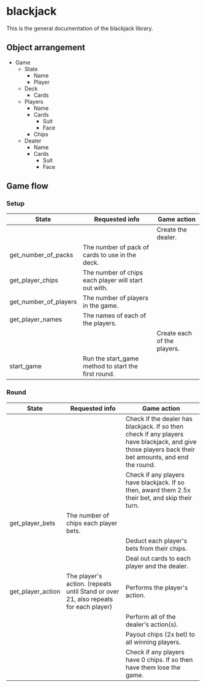 # blackjack
This is the general documentation of the blackjack library.

## Object arrangement
* Game
  * State
    * Name
    * Player
  * Deck
    * Cards
  * Players
    * Name
    * Cards
      * Suit
      * Face
    * Chips
  * Dealer
    * Name
    * Cards
      * Suit
      * Face

## Game flow
### Setup
| State | Requested info | Game action |
|-------|----------------|-------------|
|       |                | Create the dealer. |
| get_number_of_packs | The number of pack of cards to use in the deck. |    |
| get_player_chips | The number of chips each player will start out with. |    |
| get_number_of_players | The number of players in the game. |    |
| get_player_names | The names of each of the players. |    |
|       |                | Create each of the players. |
| start_game | Run the start_game method to start the first round. |    |

### Round
| State | Requested info | Game action |
|-------|----------------|-------------|
|       |                | Check if the dealer has blackjack. If so then check if any players have blackjack, and give those players back their bet amounts, and end the round. |
|       |                | Check if any players have blackjack. If so then, award them 2.5x their bet, and skip their turn. |
| get_player_bets | The number of chips each player bets. |    |
|       |                | Deduct each player's bets from their chips. |
|       |                | Deal out cards to each player and the dealer. |
| get_player_action | The player's action. (repeats until Stand or over 21, also repeats for each player) | Performs the player's action. |
|       |                | Perform all of the dealer's action(s). |
|       |                | Payout chips (2x bet) to all winning players. |
|       |                | Check if any players have 0 chips. If so then have them lose the game. |
